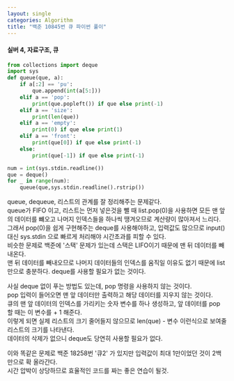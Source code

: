 ```yaml
---
layout: single
categories: Algorithm
title: "백준 10845번 큐 파이썬 풀이"
---
```

#### 실버 4, 자료구조, 큐

```py
from collections import deque
import sys
def queue(que, a):
    if a[:2] == 'pu':
        que.append(int(a[5:]))
    elif a == 'pop':
        print(que.popleft()) if que else print(-1)
    elif a == 'size':
        print(len(que))
    elif a == 'empty':
        print(0) if que else print(1)
    elif a == 'front':
        print(que[0]) if que else print(-1)
    else:
        print(que[-1]) if que else print(-1)

num = int(sys.stdin.readline())
que = deque()
for _ in range(num):
    queue(que,sys.stdin.readline().rstrip())
```
queue, dequeue, 리스트의 관계를 잘 정리해주는 문제같다.<br>
queue가 FIFO 이고, 리스트는 먼저 넣은것을 뺄 때 list.pop(0)을 사용하면 모든 맨 앞의 데이터를 뺴오고 나머지 인덱스들을 하나씩 땡겨오므로 계산량이 많아져서 느리다.<br>
그래서 pop(0)을 쉽게 구현해주는 deque를 사용해야하고, 입력값도 많으므로 input() 대신 sys.stdin 으로 빠르게 처리해야 시간초과를 피할 수 있다.<br>
비슷한 문제로 백준에 '스택' 문제가 있는데 스택은 LIFO이기 때문에 맨 뒤 데이터를 빼내온다.<br>
맨 뒤 데이터를 빼내오므로 나머지 데이터들의 인덱스를 움직일 이유도 없기 때문에 list만으로 충분하다. deque를 사용할 필요가 없는 것이다.

사실 deque 없이 푸는 방법도 있는데, pop 명령을 사용하지 않는 것이다.<br>
pop 입력이 들어오면 맨 앞 데이터만 출력하고 해당 데이터를 지우지 않는 것이다.<br>
큐의 맨 앞 데이터의 인덱스를 가리키는 숫자 변수를 하나 생성하고, 앞 데이터를 pop 할 때는 이 변수를 + 1 해준다.<br>
이렇게 되면 실제 리스트의 크기 줄어들지 않으므로 len(que) - 변수 이런식으로 보여줄 리스트의 크기를 나타낸다.<br>
데이터의 삭제가 없으니 deque도 당연히 사용할 필요가 없다.

이와 똑같은 문제로 백준 18258번 '큐2' 가 있지만 입력값이 최대 1만이었던 것이 2백만으로 확 올라간다.<br>
시간 압박이 상당하므로 효율적인 코드를 짜는 좋은 연습이 될것.